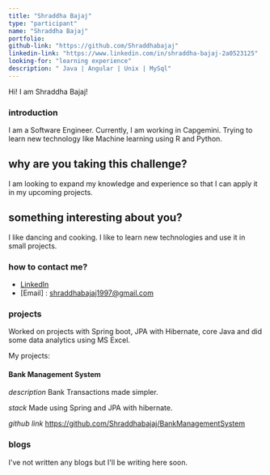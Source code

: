 ```yaml
---
title: "Shraddha Bajaj"
type: "participant"
name: "Shraddha Bajaj"
portfolio: 
github-link: "https://github.com/Shraddhabajaj"
linkedin-link: "https://www.linkedin.com/in/shraddha-bajaj-2a0523125"
looking-for: "learning experience"
description: " Java | Angular | Unix | MySql"
---
```


Hi! I am Shraddha Bajaj!

### introduction

I am a Software Engineer. Currently, I am working in Capgemini. Trying to learn new technology like Machine learning using R and Python.

## why are you taking this challenge?

I am looking to expand my knowledge and experience so that I can apply it in my upcoming projects.

## something interesting about you?

I like dancing and cooking.
I like to learn new technologies and use it in small projects.

### how to contact me?

- [LinkedIn](https://www.linkedin.com/in/shraddha-bajaj-2a0523125)
- [Email] : shraddhabajaj1997@gmail.com

### projects

Worked on projects with Spring boot, JPA with Hibernate, core Java and did some data analytics using MS Excel. 


My projects:

#### Bank Management System

_description_ Bank Transactions made simpler.

_stack_ Made using Spring and JPA with hibernate.

_github link_ https://github.com/Shraddhabajaj/BankManagementSystem


### blogs

I've not written any blogs but I'll be writing here soon.

